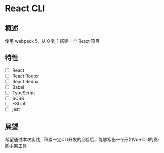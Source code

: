 # React CLI

## 概述

使用 webpack 5，从 0 到 1 搭建一个 React 项目

## 特性

- [ ] React
- [ ] React Router
- [ ] React Redux
- [ ] Babel
- [ ] TypeScript
- [ ] SCSS
- [ ] ESLint
- [ ] jest

## 展望

希望通过本次实践，积累一定CLI开发的经验后，能够写出一个形如Vue CLI的真·脚手架工具
